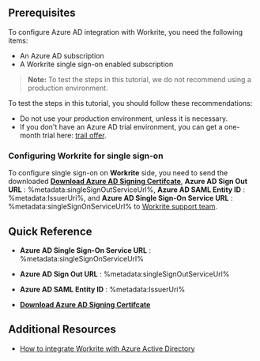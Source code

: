 ## Prerequisites

To configure Azure AD integration with Workrite, you need the following items:

- An Azure AD subscription
- A Workrite single sign-on enabled subscription

> **Note:**
> To test the steps in this tutorial, we do not recommend using a production environment.

To test the steps in this tutorial, you should follow these recommendations:

- Do not use your production environment, unless it is necessary.
- If you don't have an Azure AD trial environment, you can get a one-month trial here: [trail offer](https://azure.microsoft.com/pricing/free-trial/).

### Configuring Workrite for single sign-on

To configure single sign-on on **Workrite** side, you need to send the downloaded **[Download Azure AD Signing Certifcate](%metadata:CertificateDownloadRawUrl%)**, **Azure AD Sign Out URL** : %metadata:singleSignOutServiceUrl%, **Azure AD SAML Entity ID** : %metadata:IssuerUri%, and **Azure AD Single Sign-On Service URL** : %metadata:singleSignOnServiceUrl% to [Workrite support team](mailto:support@workrite.co.uk).

## Quick Reference

* **Azure AD Single Sign-On Service URL** : %metadata:singleSignOnServiceUrl%

* **Azure AD Sign Out URL** : %metadata:singleSignOutServiceUrl%

* **Azure AD SAML Entity ID** : %metadata:IssuerUri%

* **[Download Azure AD Signing Certifcate](%metadata:CertificateDownloadRawUrl%)**

## Additional Resources

* [How to integrate Workrite with Azure Active Directory](https://docs.microsoft.com/azure/active-directory/active-directory-saas-workrite-tutorial)
